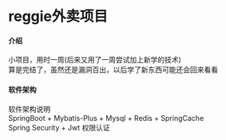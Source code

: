 # reggie外卖项目

#### 介绍
小项目，用时一周(后来又用了一周尝试加上新学的技术)  
算是完结了，虽然还是漏洞百出，以后学了新东西可能还会回来看看

#### 软件架构
软件架构说明  
SpringBoot + Mybatis-Plus + Mysql + Redis + SpringCache  
Spring Security + Jwt 权限认证





